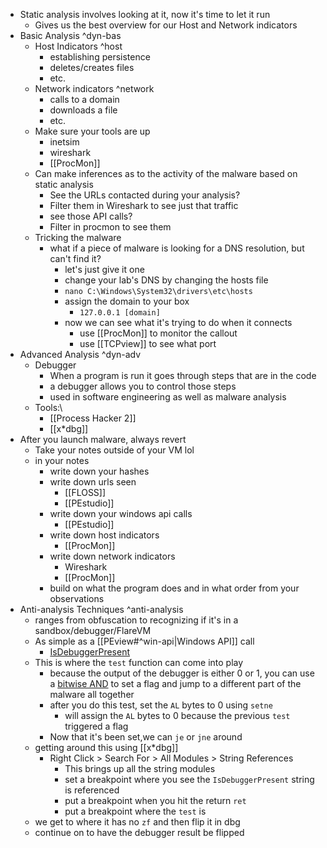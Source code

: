 - Static analysis involves looking at it, now it's time to let it run
	- Gives us the best overview for our Host and Network indicators
- Basic Analysis ^dyn-bas
	- Host Indicators ^host
		- establishing persistence
		- deletes/creates files
		- etc.
	- Network indicators ^network
		- calls to a domain
		- downloads a file
		- etc.
	- Make sure your tools are up
		- inetsim
		- wireshark
		- [[ProcMon]]
	- Can make inferences as to the activity of the malware based on static analysis
		- See the URLs contacted during your analysis?
		- Filter them in Wireshark to see just that traffic
		- see those API calls?
		- Filter in procmon to see them
	- Tricking the malware
		- what if a piece of malware is looking for a DNS resolution, but can't find it?
			- let's just give it one
			- change your lab's DNS by changing the hosts file
			- `nano C:\Windows\System32\drivers\etc\hosts`
			- assign the domain to your box
				- `127.0.0.1 [domain]` 
			- now we can see what it's trying to do when it connects
				- use [[ProcMon]] to monitor the callout
				- use [[TCPview]] to see what port
- Advanced Analysis ^dyn-adv
	- Debugger
		- When a program is run it goes through steps that are in the code
		- a debugger allows you to control those steps
		- used in software engineering as well as malware analysis
	- Tools:\
		- [[Process Hacker 2]]
		- [[x*dbg]]
- After you launch malware, always revert
	- Take your notes outside of your VM lol
	- in your notes
		- write down your hashes
		- write down urls seen
			- [[FLOSS]]
			- [[PEstudio]]
		- write down your windows api calls
			- [[PEstudio]]
		- write down host indicators
			- [[ProcMon]]
		- write down network indicators
			- Wireshark
			- [[ProcMon]]
		- build on what the program does and in what order from your observations
- Anti-analysis Techniques ^anti-analysis
	- ranges from obfuscation to recognizing if it's in a sandbox/debugger/FlareVM
	- As simple as a [[PEview#^win-api|Windows API]] call
		- [IsDebuggerPresent](https://learn.microsoft.com/en-us/windows/win32/api/debugapi/nf-debugapi-isdebuggerpresent)
	- This is where the `test` function can come into play
		- because the output of the debugger is either 0 or 1, you can use a [bitwise AND](https://developer.mozilla.org/en-US/docs/Web/JavaScript/Reference/Operators/Bitwise_AND) to set a flag and jump to a different part of the malware all together
		- after you do this test, set the `AL` bytes to 0 using `setne`
			- will assign the `AL` bytes to 0 because the previous `test` triggered a flag
		- Now that it's been set,we can `je` or `jne` around
	- getting around this using [[x*dbg]]
		- Right Click > Search For > All Modules > String References
			- This brings up all the string modules
			- set a breakpoint where you see the `IsDebuggerPresent` string is referenced
			- put a breakpoint when you hit the return `ret`
			- put a breakpoint where the `test` is
	- we get to where it has no `zf` and then flip it in dbg
	- continue on to have the debugger result be flipped